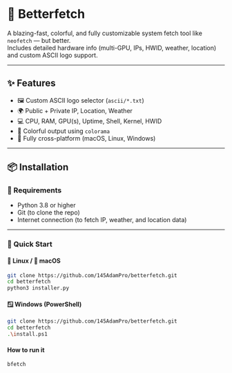 # 🚀 Betterfetch

A blazing-fast, colorful, and fully customizable system fetch tool like `neofetch` — but better.  
Includes detailed hardware info (multi-GPU, IPs, HWID, weather, location) and custom ASCII logo support.

---

## ✨ Features

- 🖼 Custom ASCII logo selector (`ascii/*.txt`)
- 🌍 Public + Private IP, Location, Weather
- 💻 CPU, RAM, GPU(s), Uptime, Shell, Kernel, HWID
- 🎨 Colorful output using `colorama`
- 🔌 Fully cross-platform (macOS, Linux, Windows)

---

## 📦 Installation

### 🧰 Requirements

- Python 3.8 or higher
- Git (to clone the repo)
- Internet connection (to fetch IP, weather, and location data)

---

### 🚀 Quick Start

#### 🐧 Linux / 🍎 macOS

```bash
git clone https://github.com/145AdamPro/betterfetch.git
cd betterfetch
python3 installer.py
```

#### 🪟 Windows (PowerShell)

```bash
git clone https://github.com/145AdamPro/betterfetch.git
cd betterfetch
.\install.ps1
```
#### How to run it
```bfetch```
